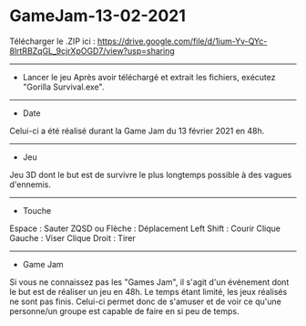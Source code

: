 # GameJam-13-02-2021

Télécharger le .ZIP ici : https://drive.google.com/file/d/1ium-Yv-QYc-8lrtRBZqGL_9cjrXpOGD7/view?usp=sharing

---------------------------
- Lancer le jeu
Après avoir téléchargé et extrait les fichiers, exécutez "Gorilla Survival.exe".

---------------------------
- Date

Celui-ci a été réalisé durant la Game Jam du 13 février 2021 en 48h.

---------------------------
- Jeu

Jeu 3D dont le but est de survivre le plus longtemps possible à des vagues d'ennemis.

---------------------------
- Touche

Espace : Sauter
ZQSD ou Flèche : Déplacement
Left Shift : Courir
Clique Gauche : Viser
Clique Droit : Tirer

---------------------------
- Game Jam

Si vous ne connaissez pas les "Games Jam", il s'agit d'un événement dont le but est de réaliser un jeu en 48h.
Le temps étant limité, les jeux réalisés ne sont pas finis.
Celui-ci permet donc de s'amuser et de voir ce qu'une personne/un groupe est capable de faire en si peu de temps.
